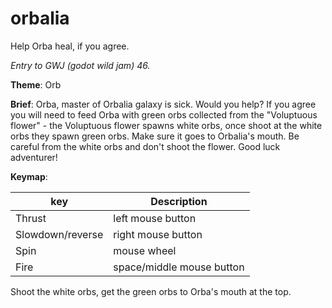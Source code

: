 # orbalia
Help Orba heal, if you agree.

*Entry to GWJ (godot wild jam) 46.*

**Theme**: Orb

**Brief**: Orba, master of Orbalia galaxy is sick. Would you help? If you agree you will need to feed Orba with green orbs collected from the "Voluptuous flower" - the Voluptuous flower spawns white orbs, once shoot at the white orbs they spawn green orbs. Make sure it goes to Orbalia's mouth. Be careful from the white orbs and don't shoot the flower. Good luck adventurer!

**Keymap**:

| key | Description |
| ----------- | ----------- |
| Thrust |	left mouse button |
| Slowdown/reverse |	right mouse button |
| Spin |	mouse wheel |
| Fire |	space/middle mouse button |


Shoot the white orbs, get the green orbs to Orba's mouth at the top.
